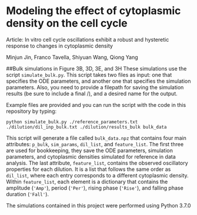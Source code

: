 # Modeling the effect of cytoplasmic density on the cell cycle
Article: In vitro cell cycle oscillations exhibit a robust and hysteretic response to changes in cytoplasmic density

Minjun Jin, Franco Tavella, Shiyuan Wang, Qiong Yang

##Bulk simulations in Figure 3B, 3D, 3E, and 3H 
These simulations use the script `simulate_bulk.py`. This script takes two files as input: one that specifies the ODE parameters, and another one that specifies the simulation parameters. Also, you need to provide a filepath for saving the simulation results (be sure to include a final /), and a desired name for the output.

Example files are provided and you can run the script with the code in this repository by typing:

`python simulate_bulk.py ./reference_parameters.txt ./dilution/dil_inp_bulk.txt ./dilution/results_bulk bulk_data`

This script will generate a file called `bulk_data.npz` that contains four main attributes: `p_bulk`, `sim_params`, `dil_list`, and `feature_list`. The first three are used for bookkeeping, they save the ODE parameters, simulation parameters, and cytoplasmic densities simulated for reference in data analysis. The last attribute, `feature_list`, contains the observed oscillatory properties for each dilution. It is a list that follows the same order as `dil_list`, where each entry corresponds to a different cytoplasmic density. Within `feature_list`, each element is a dictionary that contains the amplitude (`'Amp'`), period (`'Per'`), rising phase (`'Rise'`), and falling phase duration (`'Fall'`).  

The simulations contained in this project were performed using Python 3.7.0
